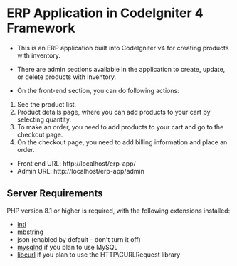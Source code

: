 # ERP Application in CodeIgniter 4 Framework

- This is an ERP application built into CodeIgniter v4 for creating products with inventory.
- There are admin sections available in the application to create, update, or delete products with inventory.

- On the front-end section, you can do following actions:
1. See the product list.
2. Product details page, where you can add products to your cart by selecting quantity.
3. To make an order, you need to add products to your cart and go to the checkout page.
4. On the checkout page, you need to add billing information and place an order.

- Front end URL: http://localhost/erp-app/
- Admin URL: http://localhost/erp-app/admin

## Server Requirements

PHP version 8.1 or higher is required, with the following extensions installed:

- [intl](http://php.net/manual/en/intl.requirements.php)
- [mbstring](http://php.net/manual/en/mbstring.installation.php)
- json (enabled by default - don't turn it off)
- [mysqlnd](http://php.net/manual/en/mysqlnd.install.php) if you plan to use MySQL
- [libcurl](http://php.net/manual/en/curl.requirements.php) if you plan to use the HTTP\CURLRequest library
